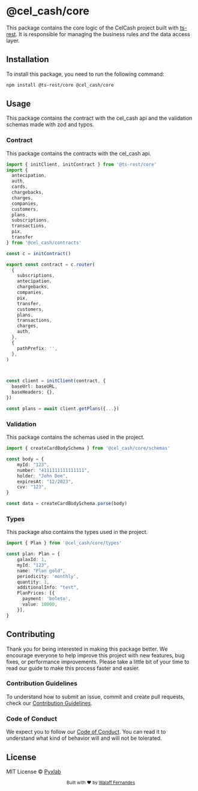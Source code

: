 # @cel_cash/core

This package contains the core logic of the CelCash project built with [ts-rest]("https://ts-rest.com/docs/intro"). It is responsible for managing the business rules and the data access layer.

## Installation

To install this package, you need to run the following command:

```bash
npm install @ts-rest/core @cel_cash/core
```

## Usage

This package contains the contract with the cel_cash api and the validation schemas made with zod and typos.

### Contract

This package contains the contracts with the cel_cash api.

```typescript
import { initClient, initContract } from '@ts-rest/core'
import { 
  antecipation,
  auth,
  cards,
  chargebacks,
  charges,
  companies,
  customers,
  plans,
  subscriptions,
  transactions,
  pix,
  transfer
} from '@cel_cash/contracts'

const c = initContract()

export const contract = c.router(
  {
    subscriptions,
    antecipation,
    chargebacks,
    companies,
    pix,
    transfer,
    customers,
    plans,
    transactions,
    charges,
    auth,
  },
  {
    pathPrefix: '',
  },
)



const client = initClient(contract, {
  baseUrl: baseURL,
  baseHeaders: {},
})

const plans = await client.getPlans({...})
```

### Validation

This package contains the schemas used in the project.

```typescript
import { createCardBodySchema } from '@cel_cash/core/schemas'

const body = {
    myId: "123",
    number: "4111111111111111",
    holder: "John Doe",
    expiresAt: "12/2023",
    cvv: "123",
}

const data = createCardBodySchema.parse(body)
```

### Types

This package also contains the types used in the project.

```typescript
import { Plan } from '@cel_cash/core/types'

const plan: Plan = {
    galaxId: 1,
    myId: "123",
    name: "Plan gold",
    periodicity: 'monthly',
    quantity: 1,
    additionalInfo: "test",
    PlanPrices: [{
      payment: 'boleto',
      value: 10000,
    }],
}
```

## Contributing

Thank you for being interested in making this package better. We encourage everyone to help improve this project with new features, bug fixes, or performance improvements. Please take a little bit of your time to read our guide to make this process faster and easier.

### Contribution Guidelines

To understand how to submit an issue, commit and create pull requests, check our [Contribution Guidelines](/.github/CONTRIBUTING.md).

### Code of Conduct

We expect you to follow our [Code of Conduct](/.github/CODE_OF_CONDUCT.md). You can read it to understand what kind of behavior will and will not be tolerated.

## License

MIT License © [Pyxlab](https://github.com/Pyxlab)

<div align="center">
  <sub>Built with ❤︎ by <a href="https://github.com/lncitador">Walaff Fernandes</a>
</div>
